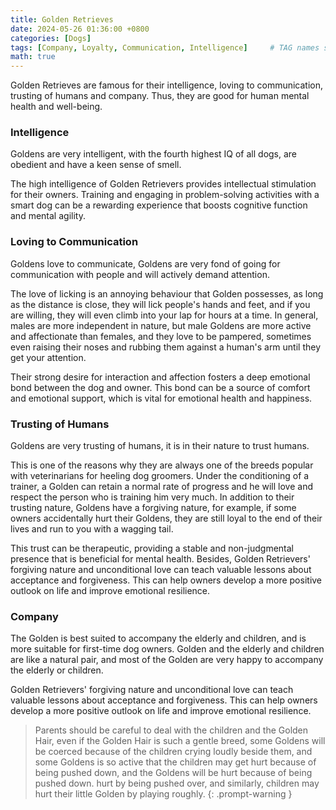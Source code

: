 ```yaml
---
title: Golden Retrieves
date: 2024-05-26 01:36:00 +0800
categories: [Dogs]
tags: [Company, Loyalty, Communication, Intelligence]     # TAG names should always be lowercase
math: true
---
```


Golden Retrieves are famous for their intelligence, loving to communication, trusting of humans and company. Thus, they are good for human mental health and well-being.

### Intelligence

Goldens are very intelligent, with the fourth highest IQ of all dogs, are obedient and have a keen sense of smell.

The high intelligence of Golden Retrievers provides intellectual stimulation for their owners. Training and engaging in problem-solving activities with a smart dog can be a rewarding experience that boosts cognitive function and mental agility.

### Loving to Communication

Goldens love to communicate, Goldens are very fond of going for communication with people and will actively demand attention. 

The love of licking is an annoying behaviour that Golden possesses, as long as the distance is close, they will lick people's hands and feet, and if you are willing, they will even climb into your lap for hours at a time. In general, males are more independent in nature, but male Goldens are more active and affectionate than females, and they love to be pampered, sometimes even raising their noses and rubbing them against a human's arm until they get your attention.

Their strong desire for interaction and affection fosters a deep emotional bond between the dog and owner. This bond can be a source of comfort and emotional support, which is vital for emotional health and happiness.

### Trusting of Humans

Goldens are very trusting of humans, it is in their nature to trust humans. 

This is one of the reasons why they are always one of the breeds popular with veterinarians for heeling dog groomers. Under the conditioning of a trainer, a Golden can retain a normal rate of progress and he will love and respect the person who is training him very much. In addition to their trusting nature, Goldens have a forgiving nature, for example, if some owners accidentally hurt their Goldens, they are still loyal to the end of their lives and run to you with a wagging tail.

This trust can be therapeutic, providing a stable and non-judgmental presence that is beneficial for mental health. Besides, Golden Retrievers' forgiving nature and unconditional love can teach valuable lessons about acceptance and forgiveness. This can help owners develop a more positive outlook on life and improve emotional resilience.

### Company

The Golden is best suited to accompany the elderly and children, and is more suitable for first-time dog owners. Golden and the elderly and children are like a natural pair, and most of the Golden are very happy to accompany the elderly or children.

Golden Retrievers' forgiving nature and unconditional love can teach valuable lessons about acceptance and forgiveness. This can help owners develop a more positive outlook on life and improve emotional resilience.

> Parents should be careful to deal with the children and the Golden Hair, even if the Golden Hair is such a gentle breed, some Goldens will be coerced because of the children crying loudly beside them, and some Goldens is so active that the children may get hurt because of being pushed down, and the Goldens will be hurt because of being pushed down. hurt by being pushed over, and similarly, children may hurt their little Golden by playing roughly.
{: .prompt-warning }
